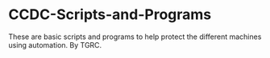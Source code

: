 # CCDC-Scripts-and-Programs
These are basic scripts and programs to help protect the different machines using automation. By TGRC.
